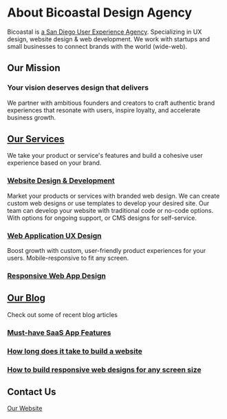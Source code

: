 # About Bicoastal Design Agency
Bicoastal is [a San Diego User Experience Agency](https://bicoastal.agency). Specializing in UX design, website design & web development. We work with startups and small businesses to connect brands with the world (wide-web).


## Our Mission
### Your vision deserves design that delivers
We partner with ambitious founders and creators to craft authentic brand experiences that resonate with users, inspire loyalty, and accelerate business growth.

## [Our Services](https://bicoastal.agency/services/)
We take your product or service's features and build a cohesive user experience based on your brand.
### [Website Design & Development](https://bicoastal.agency/services/web-design-development/)
Market your products or services with branded web design. We can create custom web designs or use templates to develop your desired site. Our team can develop your website with traditional code or no-code options. With options for ongoing support, or CMS designs for self-service.
### [Web Application UX Design](https://bicoastal.agency/services/ux-design/responsive-web-app-design/)
Boost growth with custom, user-friendly product experiences for your users. Mobile-responsive to fit any screen.
### [Responsive Web App Design](https://bicoastal.agency/services/ux-design/responsive-web-app-design/)

## [Our Blog](https://bicoastal.agency/blog)
Check out some of recent blog articles
### [Must-have SaaS App Features](https://bicoastal.agency/services/ux-design/resources/must-have-saas-app-features-2025/)
### [How long does it take to build a website](https://bicoastal.agency/services/web-design-development/resources/how-long-does-it-take-to-build-a-website/)
### [How to build responsive web designs for any screen size](https://bicoastal.agency/services/ux-design/resources/responsive-web-design-basics-2024/)


## Contact Us
[Our Website](https://bicoastal.agency/)
